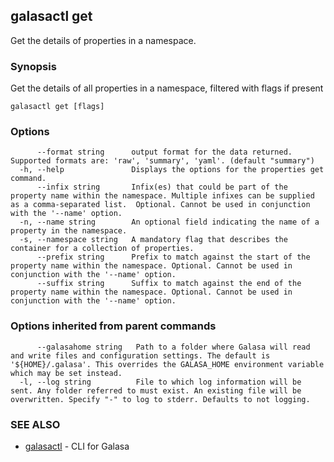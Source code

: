 ## galasactl get

Get the details of properties in a namespace.

### Synopsis

Get the details of all properties in a namespace, filtered with flags if present

```
galasactl get [flags]
```

### Options

```
      --format string      output format for the data returned. Supported formats are: 'raw', 'summary', 'yaml'. (default "summary")
  -h, --help               Displays the options for the properties get command.
      --infix string       Infix(es) that could be part of the property name within the namespace. Multiple infixes can be supplied as a comma-separated list.  Optional. Cannot be used in conjunction with the '--name' option.
  -n, --name string        An optional field indicating the name of a property in the namespace.
  -s, --namespace string   A mandatory flag that describes the container for a collection of properties.
      --prefix string      Prefix to match against the start of the property name within the namespace. Optional. Cannot be used in conjunction with the '--name' option.
      --suffix string      Suffix to match against the end of the property name within the namespace. Optional. Cannot be used in conjunction with the '--name' option.
```

### Options inherited from parent commands

```
      --galasahome string   Path to a folder where Galasa will read and write files and configuration settings. The default is '${HOME}/.galasa'. This overrides the GALASA_HOME environment variable which may be set instead.
  -l, --log string          File to which log information will be sent. Any folder referred to must exist. An existing file will be overwritten. Specify "-" to log to stderr. Defaults to not logging.
```

### SEE ALSO

* [galasactl](galasactl.md)	 - CLI for Galasa

